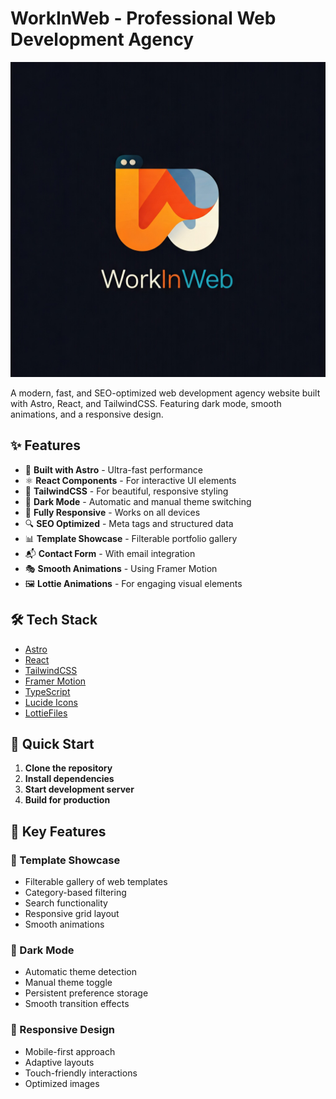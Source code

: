 # WorkInWeb - Professional Web Development Agency

![WorkInWeb Banner](public/workinweb_logo.jpeg)

A modern, fast, and SEO-optimized web development agency website built with Astro, React, and TailwindCSS. Featuring dark mode, smooth animations, and a responsive design.

## ✨ Features

- 🚀 **Built with Astro** - Ultra-fast performance
- ⚛️ **React Components** - For interactive UI elements
- 🎨 **TailwindCSS** - For beautiful, responsive styling
- 🌙 **Dark Mode** - Automatic and manual theme switching
- 📱 **Fully Responsive** - Works on all devices
- 🔍 **SEO Optimized** - Meta tags and structured data
- 📊 **Template Showcase** - Filterable portfolio gallery
- 📬 **Contact Form** - With email integration
- 🎭 **Smooth Animations** - Using Framer Motion
- 🖼️ **Lottie Animations** - For engaging visual elements

## 🛠️ Tech Stack

- [Astro](https://astro.build)
- [React](https://reactjs.org)
- [TailwindCSS](https://tailwindcss.com)
- [Framer Motion](https://www.framer.com/motion)
- [TypeScript](https://www.typescriptlang.org)
- [Lucide Icons](https://lucide.dev)
- [LottieFiles](https://lottiefiles.com)

## 🚀 Quick Start

1. **Clone the repository**
2. **Install dependencies**
3. **Start development server**
4. **Build for production**

## 🎯 Key Features

### 💼 Template Showcase

- Filterable gallery of web templates
- Category-based filtering
- Search functionality
- Responsive grid layout
- Smooth animations

### 🌙 Dark Mode

- Automatic theme detection
- Manual theme toggle
- Persistent preference storage
- Smooth transition effects

### 📱 Responsive Design

- Mobile-first approach
- Adaptive layouts
- Touch-friendly interactions
- Optimized images
